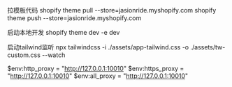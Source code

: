 拉模板代码 
shopify theme pull --store=jasionride.myshopify.com
shopify theme push --store=jasionride.myshopify.com

启动本地开发
shopify theme dev -e dev

启动tailwind监听
npx tailwindcss -i ./assets/app-tailwind.css -o ./assets/tw-custom.css --watch

$env:http_proxy = "http://127.0.0.1:10010"
$env:https_proxy = "http://127.0.0.1:10010"
$env:all_proxy = "http://127.0.0.1:10010"

